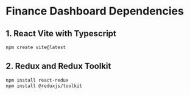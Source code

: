 # Finance Dashboard Dependencies

## 1. React Vite with Typescript
```sh
npm create vite@latest
```
## 2. Redux and Redux Toolkit
```sh
npm install react-redux
npm install @reduxjs/toolkit
```
